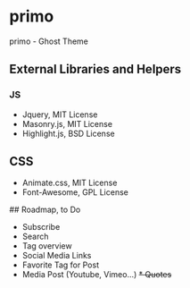 # primo
primo - Ghost Theme

## External Libraries and Helpers
### JS
* Jquery, MIT License
* Masonry.js, MIT License
* Highlight.js, BSD License

## CSS
* Animate.css, MIT License
* Font-Awesome, GPL License


## Roadmap, to Do
* Subscribe 
* Search
* Tag overview
* Social Media Links
* Favorite Tag for Post
* Media Post (Youtube, Vimeo...)
~~* Quotes~~